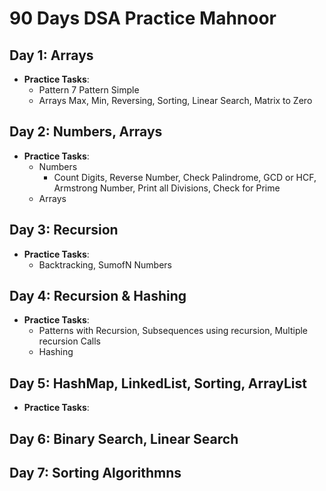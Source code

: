 # 90 Days DSA Practice Mahnoor

## Day 1: Arrays
- **Practice Tasks**:
    - Pattern
      7 Pattern Simple
    - Arrays
      Max, Min, Reversing, Sorting, Linear Search, Matrix to Zero

## Day 2: Numbers, Arrays
- **Practice Tasks**:
    - Numbers
        - Count Digits, Reverse Number, Check Palindrome, GCD or HCF, Armstrong Number, Print all Divisions, Check for Prime
    - Arrays
      
## Day 3: Recursion
- **Practice Tasks**:
    - Backtracking, SumofN Numbers

## Day 4: Recursion & Hashing
- **Practice Tasks**:
    - Patterns with Recursion, Subsequences using recursion, Multiple recursion Calls
    - Hashing

## Day 5: HashMap, LinkedList, Sorting, ArrayList
- **Practice Tasks**:

## Day 6: Binary Search, Linear Search

## Day 7: Sorting Algorithmns
   

